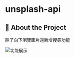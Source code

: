 # unsplash-api

## :star2: About the Project
除了向下瀏覽圖片還新增搜尋功能

![功能展示](https://github.com/yingchuniu/unsplash-api/blob/2a0164b63c642de8b89c2ac3ae813e9f666a2d07/public/short.gif)

